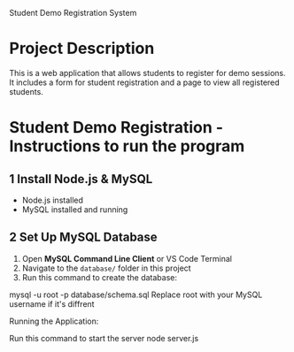 Student Demo Registration System

# Project Description
This is a web application that allows students to register for demo sessions. It includes a form for student registration and a page to view all registered students.

# Student Demo Registration - Instructions to run the program

## 1️ Install Node.js & MySQL  
- Node.js installed 
- MySQL installed and running  

## 2️ Set Up MySQL Database  
1. Open **MySQL Command Line Client** or VS Code Terminal  
2. Navigate to the `database/` folder in this project  
3. Run this command to create the database:  

mysql -u root -p  database/schema.sql
Replace root with your MySQL username if it's diffrent

Running the Application:

Run this command to start the server node server.js

